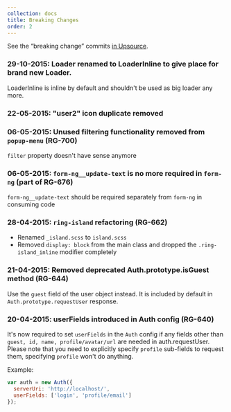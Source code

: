 ```yaml
---
collection: docs
title: Breaking Changes
order: 2
---
```


See the “breaking change” commits [in Upsource](https://upsource.jetbrains.com/ring-ui/view?query=path:%20%7B%2A%2Fbreaking-changes.md%7D%20and%20not%20%22Wording%22).  

### 29-10-2015: Loader renamed to LoaderInline to give place for brand new Loader.

LoaderInline is inline by default and shouldn't be used as big loader any more.

### 22-05-2015: "user2" icon duplicate removed

### 06-05-2015: Unused filtering functionality removed from `popup-menu` (RG-700) 

`filter` property doesn't have sense anymore 

### 06-05-2015: `form-ng__update-text` is no more required in `form-ng` (part of RG-676) 

`form-ng__update-text` should be required separately from `form-ng` in consuming code

### 28-04-2015: `ring-island` refactoring (RG-662) 

* Renamed `_island.scss` to `island.scss`
* Removed `display: block` from the main class and dropped the `.ring-island_inline` modifier completely

### 21-04-2015: Removed deprecated Auth.prototype.isGuest method (RG-644) 

Use the `guest` field of the user object instead. It is included by default in `Auth.prototype.requestUser` response.

### 20-04-2015: userFields introduced in Auth config (RG-640) 

It's now required to set `userFields` in the `Auth` config if any fields other than `guest, id, name, profile/avatar/url` are needed in auth.requestUser.
Please note that you need to explicitly specify `profile` sub-fields to request them, specifying `profile` won't do anything.     

Example:
```js
var auth = new Auth({
  serverUri: 'http://localhost/',
  userFields: ['login', 'profile/email']
});
```
